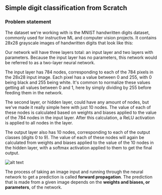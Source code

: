 ## Simple digit classification from Scratch

### Problem statement

The dataset we're working with is the MNIST handwritten digits dataset, commonly used for instructive ML and computer vision projects. It contains 28x28 grayscale images of handwritten digits that look like this:

Our network will have three layers total: an input layer and two layers with parameters. Because the input layer has no parameters, this network would be referred to as a two-layer neural network.

The input layer has 784 nodes, corresponding to each of the 784 pixels in the 28x28 input image. Each pixel has a value between 0 and 255, with 0 being black and 255 being white. It's common to normalize these values getting all values between 0 and 1, here by simply dividing by 255 before feeding them in the network.

The second layer, or hidden layer, could have any amount of nodes, but we've made it really simple here with just 10 nodes. The value of each of these nodes is calculated based on weights and biases applied to the value of the 784 nodes in the input layer. After this calculation, a ReLU activation is applied to all nodes in the layer.

The output layer also has 10 nodes, corresponding to each of the output classes (digits 0 to 9). The value of each of these nodes will again be calculated from weights and biases applied to the value of the 10 nodes in the hidden layer, with a softmax activation applied to them to get the final output.

![alt text](./img/Bildschirmfoto%202024-12-09%20um%2012.08.44.png)

The process of taking an image input and running through the neural network to get a prediction is called **forward propagation**. The prediction that is made from a given image depends on the **weights and biases, or parameters**, of the network.

